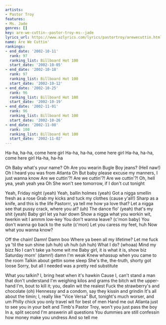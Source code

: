 ```yaml
---
artists:
- Pastor Troy
features:
- Ms. Jade
genres: []
key: are-we-cuttin--pastor-troy-ms--jade
lyrics_url: https://www.azlyrics.com/lyrics/pastortroy/arewecuttin.html
name: Are We Cuttin'
rankings:
- end_date: '2002-10-11'
  rank: 97
  ranking_list: Billboard Hot 100
  start_date: '2002-10-05'
- end_date: '2002-10-18'
  rank: 97
  ranking_list: Billboard Hot 100
  start_date: '2002-10-12'
- end_date: '2002-10-25'
  rank: 96
  ranking_list: Billboard Hot 100
  start_date: '2002-10-19'
- end_date: '2002-11-01'
  rank: 96
  ranking_list: Billboard Hot 100
  start_date: '2002-10-26'
- end_date: '2002-11-08'
  rank: 100
  ranking_list: Billboard Hot 100
  start_date: '2002-11-02'
---
```





Ha-ha, ha-ha, come here girl
Ha-ha, ha-ha, come here girl
Ha-ha, ha-ha, come here girl
Ha-ha, ha-ha


 Oh
 Baby what's your name?
 Oh
 Are you wearin Bugle Boy jeans?
 (Hell naw!) Oh
 I heard you was from Atlanta
 Oh
 But baby please excuse my manners, I just wanna know
Are we cuttin'?! Are we cuttin'?! Are we cuttin'?!
 Oh, hell yea, yeah yeah yea
Oh
She won't see tomorrow, if I don't cut tonight


Yeah, Friday night (yeah)
Yeah, ballin holmes (yeah)
Got a nigga smellin fresh as a rose
Grab my kicks and tuck my clothes (cause y'all!)
Sharp as a knife, and this is the life
Pastorrr, ya tell me how ya love that?
Let a nigga see that pussy crack, where you at? (uh)
The dance flo' (yeah) that's my shit (yeah)
Baby girl let ya hair down
Show a nigga what you workin wit, twerkin wit
I ammm low-key
You don't wanna leave? (c'mon baby)
You don't wanna go back to the suite (c'mon)
Let you caress my feet, huh
Now what you wanna know?

Off the chain!
Damn! Damn boo
Where ya been all my lifetime?
Let me fuck ya 'til the sun shine (uh huh) uh huh (uh huh)
What I do? (whoaa) Mind my bizz
No I can't take ya home wit me
Baby girl, it is what it is, show biz
Saturday morn' (damn!) damn I'm weak
Knew whassup when you came to the room
Talkin about gettin some sleep
She's the, the-truth, shorty got loose
Sorry, but all I needed was a pretty red substitute

What you talkin?
I, bring heat when it's hawkin
Cause I, can't stand a man that don't understand
I'm weighing kilos and grams the bitch wit the upper-hand
I'm, bout to kill it; you, dealin wit the realest
Fuck the strawberry's and chocolate (oh)
Hennessy and a condom, say they kissin and grindin
It's all about the timin; I, really like "Vice Versa"
But, tonight's much worser, and um
Philly chick you only travel wit for best of men
Hand me out Atlanta just to see you in your belt and Timb's
Pastor Troy, won't you just pass the boy
In a, split second I'm answerin all questions
You dummies are still confessin how money make you undress
And so tell me

